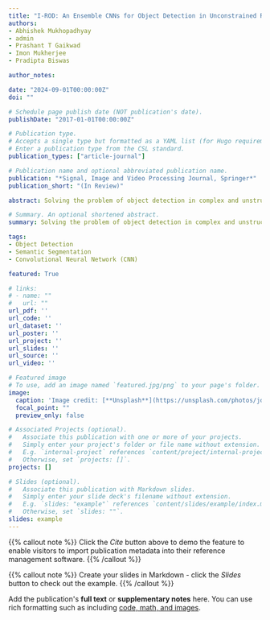 ```yaml
---
title: "I-ROD: An Ensemble CNNs for Object Detection in Unconstrained Road Scenarios"
authors:
- Abhishek Mukhopadhyay
- admin
- Prashant T Gaikwad
- Imon Mukherjee
- Pradipta Biswas

author_notes:

date: "2024-09-01T00:00:00Z"
doi: ""

# Schedule page publish date (NOT publication's date).
publishDate: "2017-01-01T00:00:00Z"

# Publication type.
# Accepts a single type but formatted as a YAML list (for Hugo requirements).
# Enter a publication type from the CSL standard.
publication_types: ["article-journal"]

# Publication name and optional abbreviated publication name.
publication: "*Signal, Image and Video Processing Journal, Springer*"
publication_short: "(In Review)"

abstract: Solving the problem of object detection in complex and unstructured environments is crucial for enhancing the safety and efficiency of autonomous system. This paper introduces a semantic segmentation model capable of accurate object detection in complex backgrounds by integrating multiple Convolutional Neural Networks (CNNs). The system incorporates two distinct types of segmentation models, an encoder-decoder architecture for acquiring abstract feature representations and a dilated convolutional branch to tackle variations in object sizes. The model employs a dynamic fusion mechanism based on confidence scores from each branch, allowing it to adapt to varying and dynamic situations. The model is evaluated on the Indian Driving Dataset (IDD), featuring unstructured road environments, and the Cityscape dataset. Comparative pixel-wise analysis shows the proposed model outperforming four other state-of-the-art segmentation models by 12.91% on the IDD and by 19.7% over the second-best model on the Cityscape dataset in terms of F1 score. Furthermore, an extensive ablation study validates the efficacy of the ensemble approach and underscores the effectiveness of categorical cross-entropy as the chosen loss function.

# Summary. An optional shortened abstract.
summary: Solving the problem of object detection in complex and unstructured environments is crucial for enhancing the safety and efficiency of autonomous system. This paper introduces a semantic segmentation model capable of accurate object detection in complex backgrounds by integrating multiple Convolutional Neural Networks (CNNs). The system incorporates two distinct types of segmentation models, an encoder-decoder architecture for acquiring abstract feature representations and a dilated convolutional branch to tackle variations in object sizes. The model employs a dynamic fusion mechanism based on confidence scores from each branch, allowing it to adapt to varying and dynamic situations.

tags:
- Object Detection
- Semantic Segmentation
- Convolutional Neural Network (CNN)

featured: True

# links:
# - name: ""
#   url: ""
url_pdf: ''
url_code: ''
url_dataset: ''
url_poster: ''
url_project: ''
url_slides: ''
url_source: ''
url_video: ''

# Featured image
# To use, add an image named `featured.jpg/png` to your page's folder. 
image:
  caption: 'Image credit: [**Unsplash**](https://unsplash.com/photos/jdD8gXaTZsc)'
  focal_point: ""
  preview_only: false

# Associated Projects (optional).
#   Associate this publication with one or more of your projects.
#   Simply enter your project's folder or file name without extension.
#   E.g. `internal-project` references `content/project/internal-project/index.md`.
#   Otherwise, set `projects: []`.
projects: []

# Slides (optional).
#   Associate this publication with Markdown slides.
#   Simply enter your slide deck's filename without extension.
#   E.g. `slides: "example"` references `content/slides/example/index.md`.
#   Otherwise, set `slides: ""`.
slides: example
---
```


{{% callout note %}}
Click the *Cite* button above to demo the feature to enable visitors to import publication metadata into their reference management software.
{{% /callout %}}

{{% callout note %}}
Create your slides in Markdown - click the *Slides* button to check out the example.
{{% /callout %}}

Add the publication's **full text** or **supplementary notes** here. You can use rich formatting such as including [code, math, and images](https://docs.hugoblox.com/content/writing-markdown-latex/).
